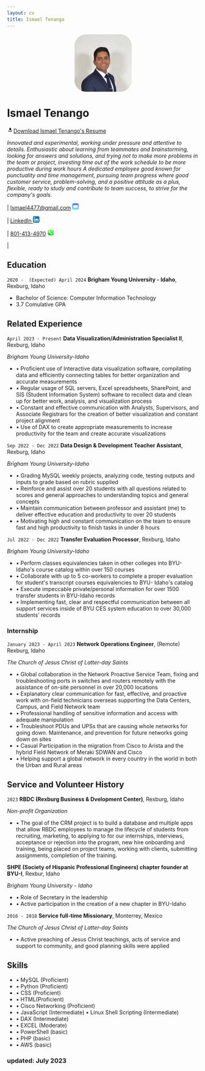 ```yaml
---
layout: cv
title: Ismael Tenango
---
```

<div>


<img src="./photo.jpeg" alt="Ismael Tenango photo" style="margin-left: auto; margin-right: auto; display: block; width: 150px;
    border-radius: 20%;">
</div>


# Ismael Tenango

<a href="./IsmaelMoises_TenangoAnaya_Resume.docx" download="Download Ismael' Resume">
<img src="./download_logo.png" alt="Mail logo" style="width: 17px; border-radius: 20%;">Download Ismael Tenango's Resume</a>

_Innovated and experimental, working under pressure and attentive to details. Enthusiastic about learning from teammates and brainstorming, looking for answers and solutions, and trying not to make more problems in the team or project, investing time out of the work schedule to be more productive during work hours
A dedicated employee good known for punctuality and time management, pursuing team progress where good customer service, problem-solving, and a positive attitude as a plus, flexible, ready to study and contribute to team success, to strive for the company's goals._

<div id="webaddress">
|
  <a href = "mailto: ismael4477@gmail.com">Ismael4477@gmail.com</a>
  <a href="mailto: ismael4477@gmail.com" target="_blank"><img src="./mail_logo.png" alt="Mail logo" style="width: 17px; border-radius: 20%;"></a>

| <a href="https://www.linkedin.com/in/ismael-tenango1998/">LinkedIn
<a href="https://www.linkedin.com/in/ismael-tenango1998/" target="_blank"><img src="./linkedin_logo.png" alt="Linkedin logo" style="width: 17px; border-radius: 20%;"></a>
</a>

| <a href="tel:8014134970">801-413-4970</a>
<a href="tel:8014134970" target="_blank"><img src="./phone_logo.png" alt="Phone logo" style="width: 17px; border-radius: 20%;"></a>
</div>
|


## Education

`2020 -  (Expected) April 2024`
__Brigham Young University - Idaho__, Rexburg, Idaho

- Bachelor of Science: Computer Information Technology 
- 3.7 Comulative GPA



## Related Experience

`April 2023 - Present`
__Data Visualization/Administration Specialist II__, Rexburg, Idaho

_Brigham Young University-Idaho_
- •	Proficient use of Interactive data visualization software, compilating data and efficiently connecting tables for better organization and accurate measurements
- •	Regular usage of SQL servers, Excel spreadsheets, SharePoint, and SIS (Student Information System) software to recollect data and clean up for better work, analysis, and visualization process
- •	Constant and effective communication with Analysts, Supervisors, and Associate Registrars for the creation of better visualization and constant project alignment
- •	Use of DAX to create appropriate measurements to increase productivity for the team and create accurate visualizations

`Sep 2022 - Dec 2022`
__Data Design & Development Teacher Assistant__, Rexburg, Idaho

_Brigham Young University-Idaho_
- •	Grading MySQL weekly projects, analyzing code, testing outputs and inputs to grade based on rubric supplied
- •	Reinforce and assist over 20 students with all questions related to scores and general approaches to understanding topics and general concepts
- •	Maintain communication between professor and assistant (me) to deliver effective education and productivity to over 20  students
- •	Motivating high and constant communication on the team to ensure fast and high productivity to finish tasks in under 8 hours

`Jul 2022 - Dec 2022`
__Transfer Evaluation Processor__, Rexburg, Idaho

_Brigham Young University-Idaho_
- •	Perform classes equivalencies taken in other colleges into BYU-Idaho's course catalog within over 150 courses
- •	Collaborate with up to 5 co-workers to complete a proper evaluation for student's transcript courses equivalencies to BYU- Idaho's catalog
- •	Execute impeccable private/personal information for over 1500 transfer students in BYU-Idaho records
- •	Implementing fast, clear and respectful communication between all support services inside of BYU CES system education to over 30,000 students' records



### Internship

`January 2023 - April 2023`
__Network Operations Engineer__, (Remote) Rexburg, Idaho

_The Church of Jesus Christ of Latter-day Saints_
- • Global collaboration in the Network Proactive Service Team, fixing and troubleshooting ports in switches and routers remotely with the assistance of on-site personnel in over 20,000 locations
- • Explanatory clear communication for fast, effective, and proactive work with on-field technicians overseas supporting the Data Centers, Campus, and Field Network team
- • Professional handling of sensitive information and access with adequate manipulation 
- • Troubleshoot PDUs and UPSs that are causing whole networks for going down. Maintenance, and prevention for future networks going down on sites
- • Casual Participation in the migration from Cisco to Arista and the hybrid Field Network of Meraki SDWAN and Cisco
- • Helping support a global network in every country in the world in both the Urban and Rural areas



## Service and Volunteer History

`2023`
__RBDC (Rexburg Business & Dvelopment Center)__, Rexburg, Idaho

_Non-profit Organization_
- • The goal of the CRM project is to build a database and multiple apps that allow RBDC employees
to manage the lifecycle of students from recruiting, marketing, to applying to for our internships,
interviews, acceptance or rejection into the program, new hire onboarding and training, being
placed on project teams, working with clients, submitting assignments, completion of the
training.

__SHPE (Society of Hispanic Professional Engineers) chapter founder at BYU-I__, Rexbur, Idaho

_Brigham Young University - Idaho_
- • Role of Secretary in the leadership
- • Active participation in the creation of a new chapter in BYU-Idaho

`2016 - 2018`
__Service full-time Missionary__, Monterrey, Mexico

_The Church of Jesus Christ of Latter-day Saints_
- • Active preaching of Jesus Christ teachings, acts of service and support to community, and good planning skills were applied

## Skills


- •	MySQL (Proficient)
- •	Python (Proficient)
- •	CSS (Proficient)
- •	HTML(Proficient)
- •	Cisco Networking (Proficient)
- •	JavaScript (Intermediate)	•	Linux Shell Scripting (Intermediate)
- •	DAX (Intermediate)
- •	EXCEL (Moderate)
- •	PowerShell (basic)
- •	PHP (basic)
- •	AWS (basic)

### updated: July 2023


